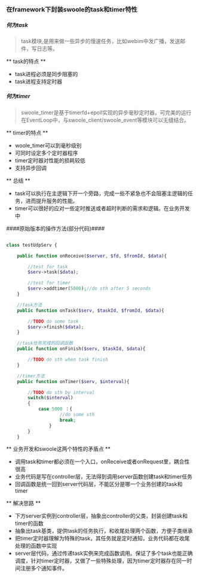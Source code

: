 ### 在framework下封装swoole的task和timer特性


##### 何为task #####

> task模块,是用来做一些异步的慢速任务，比如webim中发广播，发送邮件，写日志等。

** task的特点 **

-   task进程必须是同步阻塞的
-   task进程支持定时器

##### 何为timer #####

> swoole_timer是基于timerfd+epoll实现的异步毫秒定时器，可完美的运行在EventLoop中，与swoole_client/swoole_event等模块可以无缝结合。

** timer的特点 **

- woole_timer可以到毫秒级别
- 可同时设定多个定时器程序
- timer定时器对性能的损耗较低
- 支持异步回调

** 总结 **

- task可以执行在主逻辑下开一个旁路，完成一些不紧急也不会阻塞主逻辑的任务，进而提升服务的性能。
- timer可以很好的应对一些定时推送或者超时判断的需求和逻辑。在业务开发中

####原始版本的操作方法(部分代码)####

```php

class testUdpServ {

	public function onReceive($server, $fd, $fromId, $data){

		//test for task
		$serv->task($data);

		//test for timer
		$serv->addtimer(5000);//do sth after 5 seconds
	}

	//task方法
	public function onTask($serv, $taskId, $fromId, $data){

		//TODO do some task
		$serv->finish($data);
	}

	//task任务完成的回调函数
	public function onFinish($serv, $taskId, $data){

		//TODO do sth when task finish
	}

	//timer方法
	public function onTimer($serv, $interval){

		//TODO do sth by interval
		switch($interval)
		{
			case 5000 ：{
					//do some sth
					break;
				}
		}
	}

```

** 业务开发和swoole这两个特性的矛盾点 **

- 调用task和timer都必须在一个入口，onReceive或者onRequest里，耦合性很高
- 业务代码是写在controller层，无法得到调用server函数创建task和timer任务
- 回调函数是统一回到server代码层，不能区分是哪一个业务创建的task和timer

** 解决思路 **

- 下方server实例到controller层，抽象出controller的父类，封装创建task和timer的函数
- 抽象出task基类，提供task的任务执行，和收尾处理两个函数，方便子类继承
- 把timer定时器理解为特殊的task，其任务就是定时通知，业务代码都在收尾处理的函数中实现
- server层代码，通过传递task实例来完成函数调用。保证了多个task也能正确调度，针对timer定时器，又做了一些特殊处理，因为timer定时器存在同一时间注册多个通知事件。






